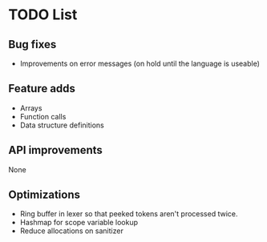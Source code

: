# TODO List

## Bug fixes
- Improvements on error messages (on hold until the language is useable)

## Feature adds
- Arrays
- Function calls
- Data structure definitions

## API improvements
None

## Optimizations
- Ring buffer in lexer so that peeked tokens aren't processed twice.
- Hashmap for scope variable lookup
- Reduce allocations on sanitizer
